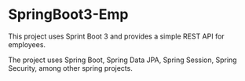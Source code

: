 # SpringBoot3-Emp
This project uses Sprint Boot 3 and provides a simple REST API for employees.

The project uses Spring Boot, Spring Data JPA, Spring Session, Spring Security, among
other spring projects.
